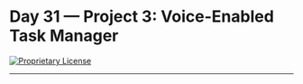 # Day 31 — Project 3: Voice-Enabled Task Manager

[![Proprietary License](https://img.shields.io/badge/license-proprietary-red.svg)](../LICENSE)

---


